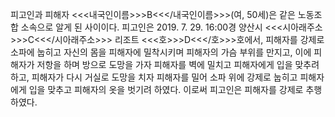 피고인과 피해자 <<<내국인이름>>>B<<</내국인이름>>>(여, 50세)은 같은 노동조합 소속으로 알게 된 사이이다.
피고인은 2019. 7. 29. 16:00경 양산시 <<<시아래주소>>>C<<</시아래주소>>> 리조트 <<<호>>>D<<</호>>>호에서, 피해자를 강제로 소파에 눕히고 자신의 몸을 피해자에 밀착시키며 피해자의 가슴 부위를 만지고, 이에 피해자가 저항을 하며 방으로 도망을 가자 피해자를 벽에 밀치고 피해자에게 입을 맞추려 하고, 피해자가 다시 거실로 도망을 치자 피해자를 밀어 소파 위에 강제로 눕히고 피해자에게 입을 맞추고 피해자의 옷을 벗기려 하였다.
이로써 피고인은 피해자를 강제로 추행하였다.
